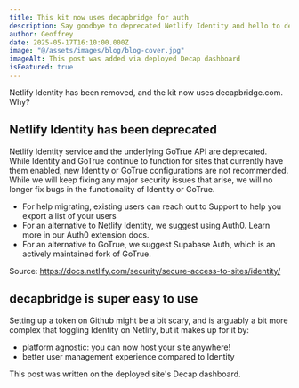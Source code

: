 ```yaml
---
title: This kit now uses decapbridge for auth
description: Say goodbye to deprecated Netlify Identity and hello to decapbridge
author: Geoffrey
date: 2025-05-17T16:10:00.000Z
image: "@/assets/images/blog/blog-cover.jpg"
imageAlt: This post was added via deployed Decap dashboard
isFeatured: true
---
```


Netlify Identity has been removed, and the kit now uses decapbridge.com. Why?

## Netlify Identity has been deprecated

Netlify Identity service and the underlying GoTrue API are deprecated. While Identity and GoTrue continue to function for sites that currently have them enabled, new Identity or GoTrue configurations are not recommended. While we will keep fixing any major security issues that arise, we will no longer fix bugs in the functionality of Identity or GoTrue.

- For help migrating, existing users can reach out to Support to help you export a list of your users
- For an alternative to Netlify Identity, we suggest using Auth0. Learn more in our Auth0 extension docs.
- For an alternative to GoTrue, we suggest Supabase Auth, which is an actively maintained fork of GoTrue.

Source: https://docs.netlify.com/security/secure-access-to-sites/identity/

## decapbridge is super easy to use

Setting up a token on Github might be a bit scary, and is arguably a bit more complex that toggling Identity on Netlify, but it makes up for it by:

- platform agnostic: you can now host your site anywhere!
- better user management experience compared to Identity

This post was written on the deployed site's Decap dashboard.
